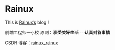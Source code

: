 # Rainux

This is [Rainux's](https://rainux.top) blog !

前端工程师一小枚 原则：**享受美好生活 -- 认真对待事情**

CSDN 博客：[rainux_rainux](https://blog.csdn.net/weixin_49918657)
